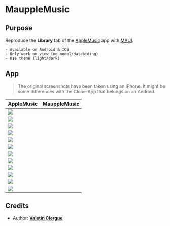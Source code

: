 # MauppleMusic

## Purpose

Reproduce the **Library** tab of the [AppleMusic](https://www.apple.com/fr/apple-music/) app with [MAUI](https://learn.microsoft.com/en-us/dotnet/maui).

    - Available on Android & IOS
    - Only work on view (no model/databiding)
    - Use theme (light/dark)

## App

> The original screenshots have been taken using an IPhone.
> It might be some differences with the Clone-App that belongs on an Android.

| AppleMusic | MauppleMusic |
| --- | --- |
| ![](./Documentation/screens/Library1-Light.PNG) | |
| ![](./Documentation/screens/Library2-Light.PNG) | |
| ![](./Documentation/screens/Library1-Dark.PNG) | |
| ![](./Documentation/screens/Library2-Dark.PNG) | |
| ![](./Documentation/screens/Album1p1-Light.PNG) | |
| ![](./Documentation/screens/Album1p2-Light.PNG) | |
| ![](./Documentation/screens/Album1p1-Dark.PNG) | |
| ![](./Documentation/screens/Album1p2-Dark.PNG) | |
| ![](./Documentation/screens/Album2p1-Light.PNG) | |
| ![](./Documentation/screens/Album2p2-Light.PNG) | |
| ![](./Documentation/screens/Album2p1-Dark.PNG) | |
| ![](./Documentation/screens/Album2p2-Dark.PNG) | |

## Credits 

* Author: [**Valetin Clergue**](https://github.com/HandyS11)